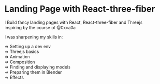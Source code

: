 # Landing Page with React-three-fiber

I Build fancy landing pages with React, React-three-fiber and Threejs inspiring by the course of @0xca0a

I was sharpening my skills in:

⇒ Setting up a dev env <br/>
⇒ Threejs basics <br/>
⇒ Animation <br/>
⇒ Composition <br/>
⇒ Finding and displaying models <br/>
⇒ Preparing them in Blender <br/>
⇒ Effects <br/>
